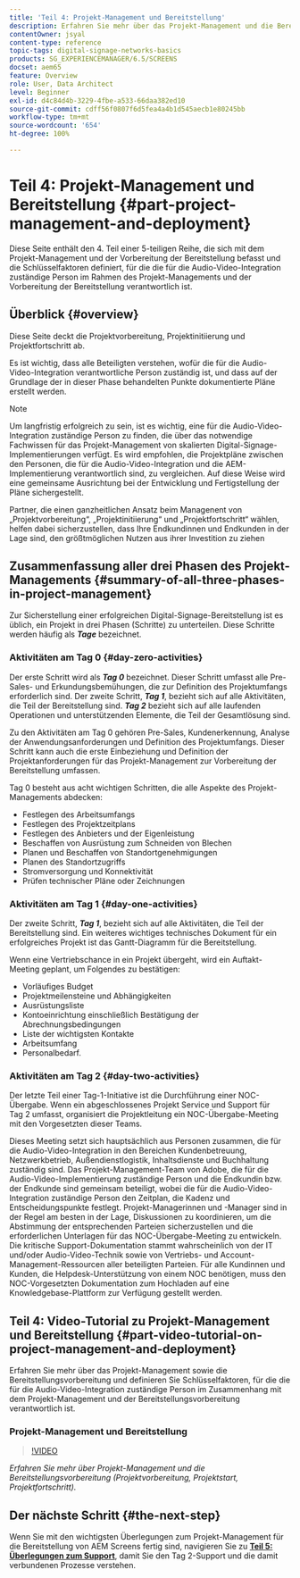 ```yaml
---
title: 'Teil 4: Projekt-Management und Bereitstellung'
description: Erfahren Sie mehr über das Projekt-Management und die Bereitstellungsvorbereitung (Projektvorbereitung, Projektinitiierung, Projektfortschritt) für AEM Screens.
contentOwner: jsyal
content-type: reference
topic-tags: digital-signage-networks-basics
products: SG_EXPERIENCEMANAGER/6.5/SCREENS
docset: aem65
feature: Overview
role: User, Data Architect
level: Beginner
exl-id: d4c84d4b-3229-4fbe-a533-66daa382ed10
source-git-commit: cdff56f0807f6d5fea4a4b1d545aecb1e80245bb
workflow-type: tm+mt
source-wordcount: '654'
ht-degree: 100%

---
```


# Teil 4: Projekt-Management und Bereitstellung {#part-project-management-and-deployment}

Diese Seite enthält den 4. Teil einer 5-teiligen Reihe, die sich mit dem Projekt-Management und der Vorbereitung der Bereitstellung befasst und die Schlüsselfaktoren definiert, für die die für die Audio-Video-Integration zuständige Person im Rahmen des Projekt-Managements und der Vorbereitung der Bereitstellung verantwortlich ist.

## Überblick {#overview}

Diese Seite deckt die Projektvorbereitung, Projektinitiierung und Projektfortschritt ab.

Es ist wichtig, dass alle Beteiligten verstehen, wofür die für die Audio-Video-Integration verantwortliche Person zuständig ist, und dass auf der Grundlage der in dieser Phase behandelten Punkte dokumentierte Pläne erstellt werden.

>[!NOTE]
>
>Um langfristig erfolgreich zu sein, ist es wichtig, eine für die Audio-Video-Integration zuständige Person zu finden, die über das notwendige Fachwissen für das Projekt-Management von skalierten Digital-Signage-Implementierungen verfügt. Es wird empfohlen, die Projektpläne zwischen den Personen, die für die Audio-Video-Integration und die AEM-Implementierung verantwortlich sind, zu vergleichen. Auf diese Weise wird eine gemeinsame Ausrichtung bei der Entwicklung und Fertigstellung der Pläne sichergestellt.
>
>Partner, die einen ganzheitlichen Ansatz beim Managenent von „Projektvorbereitung“, „Projektinitiierung“ und „Projektfortschritt“ wählen, helfen dabei sicherzustellen, dass Ihre Endkundinnen und Endkunden in der Lage sind, den größtmöglichen Nutzen aus ihrer Investition zu ziehen

## Zusammenfassung aller drei Phasen des Projekt-Managements {#summary-of-all-three-phases-in-project-management}

Zur Sicherstellung einer erfolgreichen Digital-Signage-Bereitstellung ist es üblich, ein Projekt in drei Phasen (Schritte) zu unterteilen. Diese Schritte werden häufig als ***Tage*** bezeichnet.

### Aktivitäten am Tag 0 {#day-zero-activities}

Der erste Schritt wird als ***Tag 0*** bezeichnet. Dieser Schritt umfasst alle Pre-Sales- und Erkundungsbemühungen, die zur Definition des Projektumfangs erforderlich sind. Der zweite Schritt, ***Tag 1***, bezieht sich auf alle Aktivitäten, die Teil der Bereitstellung sind. ***Tag 2*** bezieht sich auf alle laufenden Operationen und unterstützenden Elemente, die Teil der Gesamtlösung sind.

Zu den Aktivitäten am Tag 0 gehören Pre-Sales, Kundenerkennung, Analyse der Anwendungsanforderungen und Definition des Projektumfangs. Dieser Schritt kann auch die erste Einbeziehung und Definition der Projektanforderungen für das Projekt-Management zur Vorbereitung der Bereitstellung umfassen.

Tag 0 besteht aus acht wichtigen Schritten, die alle Aspekte des Projekt-Managements abdecken:

* Festlegen des Arbeitsumfangs
* Festlegen des Projektzeitplans
* Festlegen des Anbieters und der Eigenleistung
* Beschaffen von Ausrüstung zum Schneiden von Blechen
* Planen und Beschaffen von Standortgenehmigungen
* Planen des Standortzugriffs
* Stromversorgung und Konnektivität
* Prüfen technischer Pläne oder Zeichnungen

### Aktivitäten am Tag 1 {#day-one-activities}

Der zweite Schritt, ***Tag 1***, bezieht sich auf alle Aktivitäten, die Teil der Bereitstellung sind. Ein weiteres wichtiges technisches Dokument für ein erfolgreiches Projekt ist das Gantt-Diagramm für die Bereitstellung.

Wenn eine Vertriebschance in ein Projekt übergeht, wird ein Auftakt-Meeting geplant, um Folgendes zu bestätigen:

* Vorläufiges Budget
* Projektmeilensteine und Abhängigkeiten
* Ausrüstungsliste
* Kontoeinrichtung einschließlich Bestätigung der Abrechnungsbedingungen
* Liste der wichtigsten Kontakte
* Arbeitsumfang
* Personalbedarf.

### Aktivitäten am Tag 2 {#day-two-activities}

Der letzte Teil einer Tag-1-Initiative ist die Durchführung einer NOC-Übergabe. Wenn ein abgeschlossenes Projekt Service und Support für Tag 2 umfasst, organisiert die Projektleitung ein NOC-Übergabe-Meeting mit den Vorgesetzten dieser Teams.

Dieses Meeting setzt sich hauptsächlich aus Personen zusammen, die für die Audio-Video-Integration in den Bereichen Kundenbetreuung, Netzwerkbetrieb, Außendienstlogistik, Inhaltsdienste und Buchhaltung zuständig sind. Das Projekt-Management-Team von Adobe, die für die Audio-Video-Implementierung zuständige Person und die Endkundin bzw. der Endkunde sind gemeinsam beteiligt, wobei die für die Audio-Video-Integration zuständige Person den Zeitplan, die Kadenz und Entscheidungspunkte festlegt. Projekt-Managerinnen und -Manager sind in der Regel am besten in der Lage, Diskussionen zu koordinieren, um die Abstimmung der entsprechenden Parteien sicherzustellen und die erforderlichen Unterlagen für das NOC-Übergabe-Meeting zu entwickeln. Die kritische Support-Dokumentation stammt wahrscheinlich von der IT und/oder Audio-Video-Technik sowie von Vertriebs- und Account-Management-Ressourcen aller beteiligten Parteien. Für alle Kundinnen und Kunden, die Helpdesk-Unterstützung von einem NOC benötigen, muss den NOC-Vorgesetzten Dokumentation zum Hochladen auf eine Knowledgebase-Plattform zur Verfügung gestellt werden.

## Teil 4: Video-Tutorial zu Projekt-Management und Bereitstellung {#part-video-tutorial-on-project-management-and-deployment}

Erfahren Sie mehr über das Projekt-Management sowie die Bereitstellungsvorbereitung und definieren Sie Schlüsselfaktoren, für die die für die Audio-Video-Integration zuständige Person im Zusammenhang mit dem Projekt-Management und der Bereitstellungsvorbereitung verantwortlich ist.

### Projekt-Management und Bereitstellung

>[!VIDEO](https://video.tv.adobe.com/v/32790?captions=ger)

*Erfahren Sie mehr über Projekt-Management und die Bereitstellungsvorbereitung (Projektvorbereitung, Projektstart, Projektfortschritt).*

## Der nächste Schritt {#the-next-step}

Wenn Sie mit den wichtigsten Überlegungen zum Projekt-Management für die Bereitstellung von AEM Screens fertig sind, navigieren Sie zu **[Teil 5: Überlegungen zum Support](support-considerations.md)**, damit Sie den Tag 2-Support und die damit verbundenen Prozesse verstehen.
